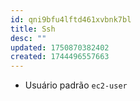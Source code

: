 ```yaml
---
id: qni9bfu4lftd461xvbnk7bl
title: Ssh
desc: ""
updated: 1750870382402
created: 1744496557663
---
```


- Usuário padrão `ec2-user`
